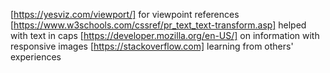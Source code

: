 [https://yesviz.com/viewport/] for viewpoint references
[https://www.w3schools.com/cssref/pr_text_text-transform.asp] helped with text in caps
[https://developer.mozilla.org/en-US/] on information with responsive images
[https://stackoverflow.com] learning from others' experiences